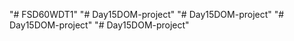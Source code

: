 "# FSD60WDT1" 
"# Day15DOM-project" 
"# Day15DOM-project" 
"# Day15DOM-project" 
"# Day15DOM-project" 
